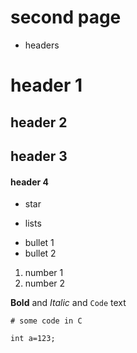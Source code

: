 # second page


* headers

# header 1
## header 2
## header 3
#### header 4
* star

* lists

- bullet 1
- bullet 2

1. number 1
2. number 2

**Bold** and _Italic_ and `Code` text

```
# some code in C

int a=123;

``` 

